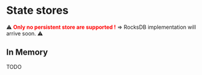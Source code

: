 # State stores

⚠️ <span style="color:red">**Only no persistent store are supported !**</span> => RocksDB implementation will arrive soon. ⚠️

## In Memory

TODO